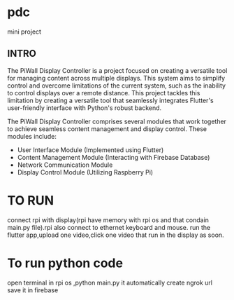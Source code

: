 # pdc

mini project

## INTRO

The PiWall Display Controller is a project focused on creating a versatile tool for managing content across multiple displays. 
This system aims to simplify control and overcome limitations of the current system, such as the inability to control displays over a remote distance. 
This project tackles this limitation by creating a versatile tool that seamlessly integrates Flutter's user-friendly interface with Python's robust backend.  

The PiWall Display Controller comprises several modules that work together to achieve seamless content management and display control. These modules include:

- User Interface Module (Implemented using Flutter)
- Content Management Module (Interacting with   Firebase Database)
- Network Communication Module
- Display Control Module (Utilizing Raspberry Pi)

# TO RUN

connect rpi with display(rpi have memory with rpi os and that condain main.py file).rpi also connect to ethernet keyboard and mouse.
run the flutter app,upload one video,click one video that run in the display as soon.

# To run python code

open terminal in rpi os ,python main.py
it automatically create ngrok url save it in firebase

